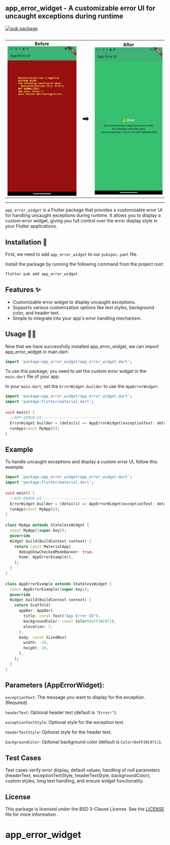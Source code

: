 ## app_error_widget - A customizable error UI for uncaught exceptions during runtime

[![pub package](https://img.shields.io/pub/v/app_error_widget.svg)](https://pub.dev/packages/app_error_widget)

<p align="center" style="display: flex; flex-direction: column; align-items: center;">
    <table>
        <tr>
            <td align="center">
                <b>Before</b><br>
                <img src="https://raw.githubusercontent.com/Dipak677/app_error_widget/refs/heads/main/app_error_example_old.png?raw=true" alt="Before" width="300px">
            </td>
            <td align="center" style="font-size: 24px; font-weight: bold;">➡</td>
            <td align="center">
                <b>After</b><br>
                <img src="https://raw.githubusercontent.com/Dipak677/app_error_widget/refs/heads/main/app_error_example.png?raw=true" alt="After" width="300px">
            </td>
        </tr>
    </table>
</p>

---

```app_error_widget``` is a Flutter package that provides a customizable error UI for handling uncaught exceptions during runtime. It allows you to display a custom error widget, giving you full control over the error display style in your Flutter applications.

## Installation 🚀

First, we need to add ```app_error_widget``` to our ```pubspec.yaml``` file.

Install the package by running the following command from the project root:

```bash
flutter pub add app_error_widget
```

## Features ✨

- Customizable error widget to display uncaught exceptions.
- Supports various customization options like text styles, background color, and header text.
- Simple to integrate into your app's error handling mechanism.


## Usage 🧑‍💻

Now that we have successfully installed app_error_widget, we can import app_error_widget in main.dart.

```dart
import 'package:app_error_widget/app_error_widget.dart';
```
To use this package, you need to set the custom error widget in the ```main.dart``` file of your app.

In your ```main.dart```, set the ```ErrorWidget.builder``` to use the ```AppErrorWidget```:

```dart
import 'package:app_error_widget/app_error_widget.dart';
import 'package:flutter/material.dart';

void main() {
  //APP-ERROR-UI--------------------------
  ErrorWidget.builder = (details) => AppErrorWidget(exceptionText: details.exception.toString());
  runApp(const MyApp());
}
```



## Example

To handle uncaught exceptions and display a custom error UI, follow this example:

```dart
import 'package:app_error_widget/app_error_widget.dart';
import 'package:flutter/material.dart';

void main() {
  //APP-ERROR-UI--------------------------
  ErrorWidget.builder = (details) => AppErrorWidget(exceptionText: details.exception.toString());
  runApp(const MyApp());
}

class MyApp extends StatelessWidget {
  const MyApp({super.key});
  @override
  Widget build(BuildContext context) {
    return const MaterialApp(
      debugShowCheckedModeBanner: true,
      home: AppErrorExample(),
    );
  }
}

class AppErrorExample extends StatelessWidget {
  const AppErrorExample({super.key});
  @override
  Widget build(BuildContext context) {
    return Scaffold(
      appBar: AppBar(
        title: const Text("App Error UI"),
        backgroundColor: const Color(0xFF38C071),
        elevation: 7,
      ),
      body: const SizedBox(
        width: -10,
        height: 10,
      ),
    );
  }
}

```
## Parameters (AppErrorWidget):

```exceptionText```: The message you want to display for the exception. (Required)

```headerText```: Optional header text (default is ```"Error!"```).

```exceptionTextStyle```: Optional style for the exception text.

```headerTextStyle```: Optional style for the header text.

```backgroundColor```: Optional background color (default is ```Color(0xFF38C071)```).


## Test Cases

Test cases verify error display, default values, handling of null parameters (headerText, exceptionTextStyle, headerTextStyle, backgroundColor), custom styles, long text handling, and ensure widget functionality.

## License

This package is licensed under the BSD 3-Clause License. See the [LICENSE](https://opensource.org/license/bsd-3-clause) file for more information.

# app_error_widget
